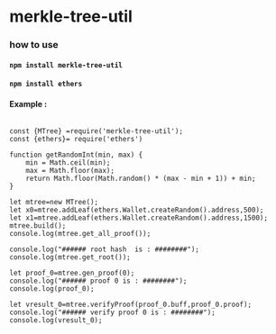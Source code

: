 # merkle-tree-util

### how to use 

#### ``` npm install merkle-tree-util ```
#### ``` npm install ethers ```
#### Example :

```
 
const {MTree} =require('merkle-tree-util');
const {ethers}= require('ethers')

function getRandomInt(min, max) {
    min = Math.ceil(min);
    max = Math.floor(max);
    return Math.floor(Math.random() * (max - min + 1)) + min;
}
 
let mtree=new MTree();
let x0=mtree.addLeaf(ethers.Wallet.createRandom().address,500);
let x1=mtree.addLeaf(ethers.Wallet.createRandom().address,1500);
mtree.build();
console.log(mtree.get_all_proof());

console.log("###### root hash  is : ########");
console.log(mtree.get_root());

let proof_0=mtree.gen_proof(0);
console.log("###### proof 0 is : ########");
console.log(proof_0);

let vresult_0=mtree.verifyProof(proof_0.buff,proof_0.proof);
console.log("###### verify proof 0 is : ########");
console.log(vresult_0);

```